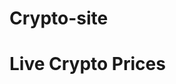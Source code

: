 # Crypto-site
<!DOCTYPE html>
<html lang="en">
<head>
  <meta charset="UTF-8" />
  <meta name="viewport" content="width=device-width, initial-scale=1.0"/>
  <title>My Crypto Widget</title>
</head>
<body>
  <h1>Live Crypto Prices</h1>

  <script src="https://price-static.crypto.com/latest/public/static/widget/index.js"></script>
  <div
    id="crypto-widget-CoinTicker"
    data-design="classic"
    data-theme="dark"
    data-coin-ids="1,2,29,3"></div>

</body>
</html>
